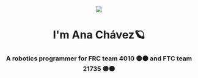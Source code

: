 <div align="center">
<img src="https://media.giphy.com/media/Qo2dupDib32rkTY4hX/giphy.gif"/>
</div>
<h1 align="center">I'm Ana Chávez🪐</h1>
<h3 align="center">A robotics programmer for FRC team 4010 🟡⚫ and FTC team 21735 🟣⚫ </h3>

